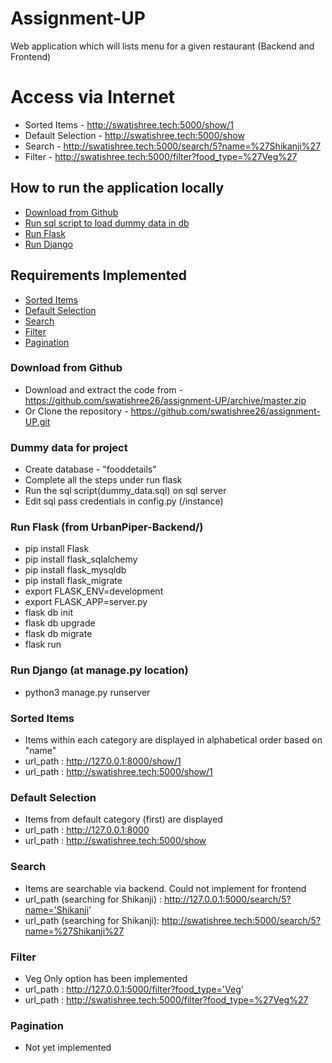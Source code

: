 # Assignment-UP
Web application which will lists menu for a given restaurant (Backend and Frontend)

# Access via Internet
* Sorted Items - http://swatishree.tech:5000/show/1
* Default Selection - http://swatishree.tech:5000/show
* Search - http://swatishree.tech:5000/search/5?name=%27Shikanji%27
* Filter - http://swatishree.tech:5000/filter?food_type=%27Veg%27

## How to run the application locally
* [Download from Github](#download)
* [Run sql script to load dummy data in db](#sqldata)
* [Run Flask](#flask)
* [Run Django](#django)

## Requirements Implemented
* [Sorted Items](#sorted)
* [Default Selection](#default)
* [Search](#search)
* [Filter](#filter)
* [Pagination](#pagination)

### Download from Github
* Download and extract the code from - https://github.com/swatishree26/assignment-UP/archive/master.zip
* Or Clone the repository - https://github.com/swatishree26/assignment-UP.git

### Dummy data for project
* Create database - "fooddetails"
* Complete all the steps under run flask
* Run the sql script(dummy_data.sql) on sql server
* Edit sql pass credentials in config.py (/instance)

### Run Flask (from UrbanPiper-Backend/)
* pip install Flask
* pip install flask_sqlalchemy
* pip install flask_mysqldb
* pip install flask_migrate
* export FLASK_ENV=development
* export FLASK_APP=server.py
* flask db init
* flask db upgrade
* flask db migrate
* flask run

### Run Django (at manage.py location)
* python3 manage.py runserver

### Sorted Items
* Items within each category are displayed in alphabetical order based on "name"
* url_path : http://127.0.0.1:8000/show/1
* url_path : http://swatishree.tech:5000/show/1

### Default Selection
* Items from default category (first) are displayed
* url_path : http://127.0.0.1:8000
* url_path : http://swatishree.tech:5000/show

### Search
* Items are searchable via backend. Could not implement for frontend
* url_path (searching for Shikanji) : http://127.0.0.1:5000/search/5?name='Shikanji'
* url_path (searching for Shikanji): http://swatishree.tech:5000/search/5?name=%27Shikanji%27


### Filter
* Veg Only option has been implemented
* url_path : http://127.0.0.1:5000/filter?food_type='Veg'
* url_path : http://swatishree.tech:5000/filter?food_type=%27Veg%27

### Pagination
* Not yet implemented

